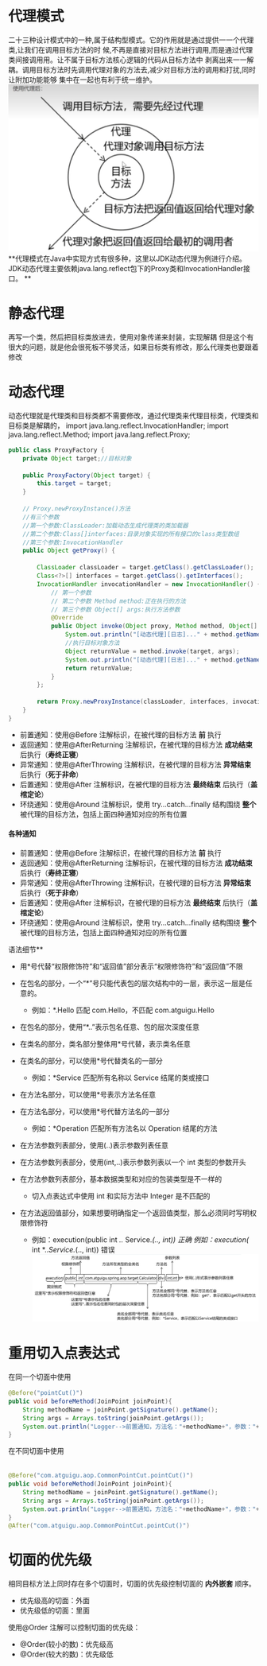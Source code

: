 # 代理模式

二十三种设计模式中的一种,属于结构型模式。它的作用就是通过提供一一个代理类,让我们在调用目标方法的时
候,不再是直接对目标方法进行调用,而是通过代理类间接调用用。让不属于目标方法核心逻辑的代码从目标方法中
剥离出来一一解耦。调用目标方法时先调用代理对象的方法去,减少对目标方法的调用和打扰,同时让附加功能能够
集中在一起也有利于统一维护。
![img.png](img.png)
**代理模式在Java中实现方式有很多种，这里以JDK动态代理为例进行介绍。JDK动态代理主要依赖java.lang.reflect包下的Proxy类和InvocationHandler接口。
**

# 静态代理

再写一个类，然后把目标类放进去，使用对象传递来封装，实现解耦
但是这个有很大的问题，就是他会很死板不够灵活，如果目标类有修改，那么代理类也要跟着修改

# 动态代理

动态代理就是代理类和目标类都不需要修改，通过代理类来代理目标类，代理类和目标类是解耦的，
import java.lang.reflect.InvocationHandler;
import java.lang.reflect.Method;
import java.lang.reflect.Proxy;

```java
public class ProxyFactory {
    private Object target;//目标对象

    public ProxyFactory(Object target) {
        this.target = target;
    }

    // Proxy.newProxyInstance()方法
    //有三个参数
    //第一个参数:ClassLoader:加载动态生成代理类的类加载器
    //第二个参数:Class[]interfaces:目录对象实现的所有接口的class类型数组
    //第三个参数:InvocationHandler
    public Object getProxy() {

        ClassLoader classLoader = target.getClass().getClassLoader();
        Class<?>[] interfaces = target.getClass().getInterfaces();
        InvocationHandler invocationHandler = new InvocationHandler() {
            // 第一个参数
            // 第二个参数 Method method:正在执行的方法
            // 第三个参数 Object[] args:执行方法参数
            @Override
            public Object invoke(Object proxy, Method method, Object[] args) throws Throwable {
                System.out.println("[动态代理][日志]..." + method.getName() + "参数：" + Arrays.toString(args));
                //执行目标对象方法
                Object returnValue = method.invoke(target, args);
                System.out.println("[动态代理][日志]..." + method.getName() + "结果：" + returnValue);
                return returnValue;
            }
        };

        return Proxy.newProxyInstance(classLoader, interfaces, invocationHandler);
    }
}

```

- 前置通知：使用@Before 注解标识，在被代理的目标方法 **前** 执行
- 返回通知：使用@AfterReturning 注解标识，在被代理的目标方法 **成功结束** 后执行（**寿终正寝**）
- 异常通知：使用@AfterThrowing 注解标识，在被代理的目标方法 **异常结束** 后执行（**死于非命**）
- 后置通知：使用@After 注解标识，在被代理的目标方法 **最终结束** 后执行（**盖棺定论**）
- 环绕通知：使用@Around 注解标识，使用 try...catch...finally 结构围绕 **整个** 被代理的目标方法，包括上面四种通知对应的所有位置
#### 各种通知

- 前置通知：使用@Before 注解标识，在被代理的目标方法 **前** 执行
- 返回通知：使用@AfterReturning 注解标识，在被代理的目标方法 **成功结束** 后执行（**寿终正寝**）
- 异常通知：使用@AfterThrowing 注解标识，在被代理的目标方法 **异常结束** 后执行（**死于非命**）
- 后置通知：使用@After 注解标识，在被代理的目标方法 **最终结束** 后执行（**盖棺定论**）
- 环绕通知：使用@Around 注解标识，使用 try...catch...finally 结构围绕 **整个** 被代理的目标方法，包括上面四种通知对应的所有位置

 语法细节**

- 用*号代替“权限修饰符”和“返回值”部分表示“权限修饰符”和“返回值”不限
- 在包名的部分，一个“*”号只能代表包的层次结构中的一层，表示这一层是任意的。
  - 例如：*.Hello 匹配 com.Hello，不匹配 com.atguigu.Hello
- 在包名的部分，使用“*..”表示包名任意、包的层次深度任意
- 在类名的部分，类名部分整体用*号代替，表示类名任意
- 在类名的部分，可以使用*号代替类名的一部分
  - 例如：*Service 匹配所有名称以 Service 结尾的类或接口

- 在方法名部分，可以使用*号表示方法名任意
- 在方法名部分，可以使用*号代替方法名的一部分
  - 例如：*Operation 匹配所有方法名以 Operation 结尾的方法

- 在方法参数列表部分，使用(..)表示参数列表任意
- 在方法参数列表部分，使用(int,..)表示参数列表以一个 int 类型的参数开头
- 在方法参数列表部分，基本数据类型和对应的包装类型是不一样的
  - 切入点表达式中使用 int 和实际方法中 Integer 是不匹配的
- 在方法返回值部分，如果想要明确指定一个返回值类型，那么必须同时写明权限修饰符
  - 例如：execution(public int *..* Service.*(.., int))	正确
    例如：execution(* int *..*Service.*(.., int))	错误
![img_1.png](img_1.png)
# 重用切入点表达式
在同一个切面中使用
```java
@Before("pointCut()")
public void beforeMethod(JoinPoint joinPoint){
    String methodName = joinPoint.getSignature().getName();
    String args = Arrays.toString(joinPoint.getArgs());
    System.out.println("Logger-->前置通知，方法名："+methodName+"，参数："+args);
}
```
        
在不同切面中使用
```java

@Before("com.atguigu.aop.CommonPointCut.pointCut()")
public void beforeMethod(JoinPoint joinPoint){
    String methodName = joinPoint.getSignature().getName();
    String args = Arrays.toString(joinPoint.getArgs());
    System.out.println("Logger-->前置通知，方法名："+methodName+"，参数："+args);
}
@After("com.atguigu.aop.CommonPointCut.pointCut()")
```
# 切面的优先级
相同目标方法上同时存在多个切面时，切面的优先级控制切面的 **内外嵌套** 顺序。

- 优先级高的切面：外面
- 优先级低的切面：里面

使用@Order 注解可以控制切面的优先级：

- @Order(较小的数)：优先级高
- @Order(较大的数)：优先级低
